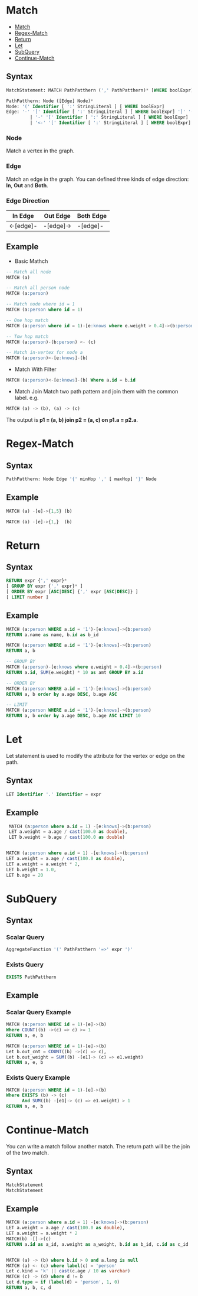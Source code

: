 # Match
* [Match](#Match)
* [Regex-Match](#Regex-Match)
* [Return](#Return)
* [Let](#Let)
* [SubQuery](#SubQuery)
* [Continue-Match](#Continue-Match)

## Syntax

```sql
MatchStatement: MATCH PathPatthern (',' PathPatthern)* [WHERE boolExpr]

PathPatthern: Node ([Edge] Node)*
Node: '(' Identifier [ ':' StringLiteral ] [ WHERE boolExpr]
Edge: '-' '[' Identifier [ ':' StringLiteral ] [ WHERE boolExpr] ']' '-'
		 | '-' '[' Identifier [ ':' StringLiteral ] [ WHERE boolExpr] ']' '->'
		 | '<-' '[' Identifier [ ':' StringLiteral ] [ WHERE boolExpr] ']' '-'
```
### Node
Match a vertex in the graph.
### Edge
Match an edge in the graph. You can defined three kinds of edge direction: **In**, **Out** and **Both**.
### Edge Direction

| In Edge | Out Edge | Both Edge |
| -------- | -------- | -------- |
| <-[edge]- | -[edge]->     | -[edge]-   |

## Example

* Basic Mathch
```sql
-- Match all node 
MATCH (a)

-- Match all person node
MATCH (a:person)

-- Match node where id = 1
MATCH (a:person where id = 1)

-- One hop match
MATCH (a:person where id = 1)-[e:knows where e.weight > 0.4]->(b:person)

-- Tow hop match
MATCH (a:person)-(b:person) <- (c)

-- Match in-vertex for node a
MATCH (a:person)<-[e:knows]-(b)
```
* Match With Filter

```sql
MATCH (a:person)<-[e:knows]-(b) Where a.id = b.id

```
* Match Join
  Match two path pattern and join them with the common label.
  e.g.

```sql
MATCH (a) -> (b), (a) -> (c)
```
The output is **p1 = (a, b) join p2 = (a, c) on p1.a = p2.a**.

# Regex-Match
## Syntax

```sql
PathPatthern: Node Edge '{' minHop ',' [ maxHop] '}' Node
```
## Example

```sql
MATCH (a) -[e]->{1,5} (b)

MATCH (a) -[e]->{1,}  (b)
```
# Return
## Syntax
```sql
RETURN expr {',' expr}* 
[ GROUP BY expr {',' expr}* ] 
[ ORDER BY expr [ASC|DESC] {',' expr [ASC|DESC]} ]
[ LIMIT number ]
```
## Example

```sql
MATCH (a:person WHERE a.id = '1')-[e:knows]->(b:person)
RETURN a.name as name, b.id as b_id

MATCH (a:person WHERE a.id = '1')-[e:knows]->(b:person)
RETURN a, b

-- GROUP BY
MATCH (a:person)-[e:knows where e.weight > 0.4]->(b:person)
RETURN a.id, SUM(e.weight) * 10 as amt GROUP BY a.id

-- ORDER BY
MATCH (a:person WHERE a.id = '1')-[e:knows]->(b:person)
RETURN a, b order by a.age DESC, b.age ASC

-- LIMIT
MATCH (a:person WHERE a.id = '1')-[e:knows]->(b:person)
RETURN a, b order by a.age DESC, b.age ASC LIMIT 10
```
# Let
Let statement is used to modify the attribute for the vertex or edge on the path.
## Syntax

```sql
LET Identifier '.' Identifier = expr
```
## Example

```sql
 MATCH (a:person where a.id = 1) -[e:knows]->(b:person)
 LET a.weight = a.age / cast(100.0 as double),
 LET b.weight = b.age / cast(100.0 as double)


MATCH (a:person where a.id = 1) -[e:knows]->(b:person)
LET a.weight = a.age / cast(100.0 as double),
LET a.weight = a.weight * 2,
LET b.weight = 1.0,
LET b.age = 20

```
# SubQuery
## Syntax
### Scalar Query

```sql
AggregateFunction '(' PathPatthern '=>' expr ')'
```
### Exists Query

```sql
EXISTS PathPatthern
```
## Example
### Scalar Query Example

```sql
MATCH (a:person WHERE id = 1)-[e]->(b)
Where COUNT((b) ->(c) => c) >= 1
RETURN a, e, b

MATCH (a:person WHERE id = 1)-[e]->(b)
Let b.out_cnt = COUNT((b) ->(c) => c),
Let b.out_weight = SUM((b) -[e1]-> (c) => e1.weight)
RETURN a, e, b
```
### Exists Query Example

```sql
MATCH (a:person WHERE id = 1)-[e]->(b)
Where EXISTS (b) -> (c)
      And SUM((b) -[e1]-> (c) => e1.weight) > 1
RETURN a, e, b
```

# Continue-Match
You can write a match follow another match. The return path will be the join of the two match.
## Syntax

```sql
MatchStatement
MatchStatement
```
## Example

```sql
MATCH (a:person where a.id = 1) -[e:knows]->(b:person)
LET a.weight = a.age / cast(100.0 as double),
LET a.weight = a.weight * 2
MATCH(b) -[]->(c)
RETURN a.id as a_id, a.weight as a_weight, b.id as b_id, c.id as c_id


MATCH (a) -> (b) where b.id > 0 and a.lang is null
MATCH (a) <- (c) where label(c) = 'person'
Let c.kind = 'k' || cast(c.age / 10 as varchar)
MATCH (c) -> (d) where d != b
Let d.type = if (label(d) = 'person', 1, 0)
RETURN a, b, c, d
```